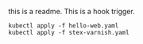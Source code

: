 this is a readme.  This is a hook trigger.  

```
kubectl apply -f hello-web.yaml
kubectl apply -f stex-varnish.yaml
```
